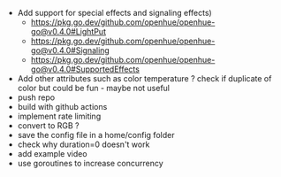 - Add support for special effects and signaling effects)
    - https://pkg.go.dev/github.com/openhue/openhue-go@v0.4.0#LightPut
    - https://pkg.go.dev/github.com/openhue/openhue-go@v0.4.0#Signaling
    - https://pkg.go.dev/github.com/openhue/openhue-go@v0.4.0#SupportedEffects
- Add other attributes such as color temperature ? check if duplicate of color but could be fun - maybe not useful
- push repo
- build with github actions
- implement rate limiting
- convert to RGB ?
- save the config file in a home/config folder
- check why duration=0 doesn't work
- add example video
- use goroutines to increase concurrency